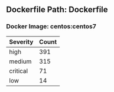 ## Dockerfile Path: Dockerfile

### Docker Image: centos:centos7
| Severity | Count |
|----------|-------|
| high | 391 |
| medium | 315 |
| critical | 71 |
| low | 14 |